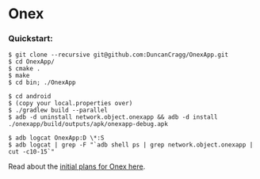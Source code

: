 
# Onex

### Quickstart:

```
$ git clone --recursive git@github.com:DuncanCragg/OnexApp.git
$ cd OnexApp/
$ cmake .
$ make
$ cd bin; ./OnexApp

$ cd android
$ (copy your local.properties over)
$ ./gradlew build --parallel
$ adb -d uninstall network.object.onexapp && adb -d install ./onexapp/build/outputs/apk/onexapp-debug.apk

$ adb logcat OnexApp:D \*:S
$ adb logcat | grep -F "`adb shell ps | grep network.object.onexapp | cut -c10-15`"
```


Read about the [initial plans for Onex here](http://object.network/onex-app.html).


